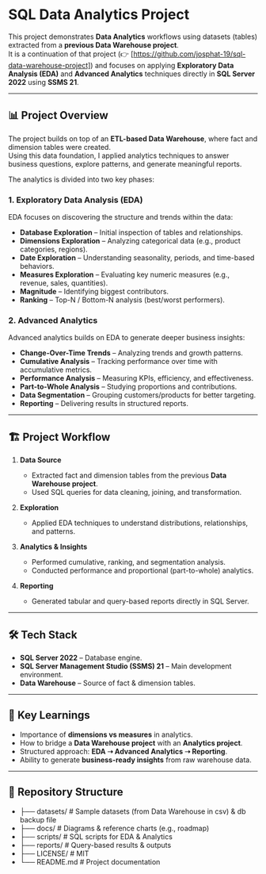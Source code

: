 # SQL Data Analytics Project

This project demonstrates **Data Analytics** workflows using datasets (tables) extracted from a **previous Data Warehouse project**.  
It is a continuation of that project (👉 [https://github.com/josphat-19/sql-data-warehouse-project]) and focuses on applying **Exploratory Data Analysis (EDA)** and **Advanced Analytics** techniques directly in **SQL Server 2022** using **SSMS 21**.

---

## 📊 Project Overview

The project builds on top of an **ETL-based Data Warehouse**, where fact and dimension tables were created.  
Using this data foundation, I applied analytics techniques to answer business questions, explore patterns, and generate meaningful reports.

The analytics is divided into two key phases:

### 1. Exploratory Data Analysis (EDA)
EDA focuses on discovering the structure and trends within the data:
- **Database Exploration** – Initial inspection of tables and relationships.  
- **Dimensions Exploration** – Analyzing categorical data (e.g., product categories, regions).  
- **Date Exploration** – Understanding seasonality, periods, and time-based behaviors.  
- **Measures Exploration** – Evaluating key numeric measures (e.g., revenue, sales, quantities).  
- **Magnitude** – Identifying biggest contributors.  
- **Ranking** – Top-N / Bottom-N analysis (best/worst performers).

### 2. Advanced Analytics
Advanced analytics builds on EDA to generate deeper business insights:
- **Change-Over-Time Trends** – Analyzing trends and growth patterns.  
- **Cumulative Analysis** – Tracking performance over time with accumulative metrics.  
- **Performance Analysis** – Measuring KPIs, efficiency, and effectiveness.  
- **Part-to-Whole Analysis** – Studying proportions and contributions.  
- **Data Segmentation** – Grouping customers/products for better targeting.  
- **Reporting** – Delivering results in structured reports.  

---

## 🏗️ Project Workflow

1. **Data Source**  
   - Extracted fact and dimension tables from the previous **Data Warehouse project**.  
   - Used SQL queries for data cleaning, joining, and transformation.

2. **Exploration**  
   - Applied EDA techniques to understand distributions, relationships, and patterns.  

3. **Analytics & Insights**  
   - Performed cumulative, ranking, and segmentation analysis.  
   - Conducted performance and proportional (part-to-whole) analytics.  

4. **Reporting**  
   - Generated tabular and query-based reports directly in SQL Server.  

---

## 🛠️ Tech Stack

- **SQL Server 2022** – Database engine.  
- **SQL Server Management Studio (SSMS) 21** – Main development environment.  
- **Data Warehouse** – Source of fact & dimension tables.  

---

## 📌 Key Learnings

- Importance of **dimensions vs measures** in analytics.  
- How to bridge a **Data Warehouse project** with an **Analytics project**.  
- Structured approach: **EDA ➝ Advanced Analytics ➝ Reporting**.  
- Ability to generate **business-ready insights** from raw warehouse data.  

---

## 📂 Repository Structure

- ├── datasets/ # Sample datasets (from Data Warehouse in csv) & db backup file
- ├── docs/ # Diagrams & reference charts (e.g., roadmap)
- ├── scripts/ # SQL scripts for EDA & Analytics
- ├── reports/ # Query-based results & outputs
- ├── LICENSE/ # MIT
- └── README.md # Project documentation
